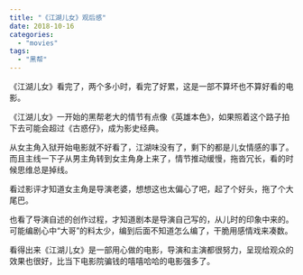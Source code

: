 ```yaml
---
title: "《江湖儿女》观后感"
date: 2018-10-16
categories: 
  - "movies"
tags: 
  - "黑帮"
---
```


《江湖儿女》看完了，两个多小时，看完了好累，这是一部不算坏也不算好看的电影。

《江湖儿女》一开始的黑帮老大的情节有点像《英雄本色》，如果照着这个路子拍下去可能会超过《古惑仔》，成为影史经典。

从女主角入狱开始电影就不好看了，江湖味没有了，剩下的都是儿女情感的事了。而且主线一下子从男主角转到女主角身上来了，情节推动缓慢，拖沓冗长，看的时候思维总是掉线。

看过影评才知道女主角是导演老婆，想想这也太偏心了吧，起了个好头，拖了个大尾巴。

也看了导演自述的创作过程，才知道剧本是导演自己写的，从儿时的印象中来的。可能编剧心中“大哥”的料太少，编到后面不知道怎么编了，干脆用感情戏来凑数。

看得出来《江湖儿女》是一部用心做的电影，导演和主演都很努力，呈现给观众的效果也很好，比当下电影院骗钱的嘻嘻哈哈的电影强多了。
